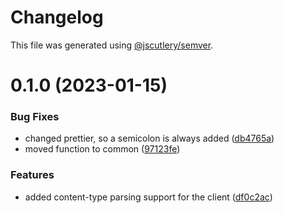 # Changelog

This file was generated using [@jscutlery/semver](https://github.com/jscutlery/semver).

# 0.1.0 (2023-01-15)


### Bug Fixes

* changed prettier, so a semicolon is always added ([db4765a](https://github.com/NiclasHaderer/luftschloss/commit/db4765a612c410801f8121f5d6e627c151ea32c6))
* moved function to common ([97123fe](https://github.com/NiclasHaderer/luftschloss/commit/97123fe2a5117fac92fbd284d48a2cf7c798c0c0))


### Features

* added content-type parsing support for the client ([df0c2ac](https://github.com/NiclasHaderer/luftschloss/commit/df0c2ac688a38ae1564d00c48f0f735842f8db0e))
